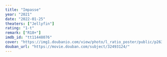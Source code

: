 ```yaml
---
title: "Impasse"
year: "2021"
date: "2022-01-25"
theaters: ["Jellyfin"]
rating: "1-t"
remark: ["R18+"]
imdb_id: "tt11448076"
cover: "https://img1.doubanio.com/view/photo/l_ratio_poster/public/p2638045698.jpg"
douban_url: "https://movie.douban.com/subject/32493124/"
---
```

